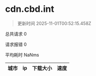 
  # cdn.cbd.int

  > 更新时间 2025-11-01T00:52:15.458Z
  
  总共请求 0

  请求报错 0

  平均耗时 NaNms

|城市|ip|下载大小|速度|
|-----|----------|---|---|

  
